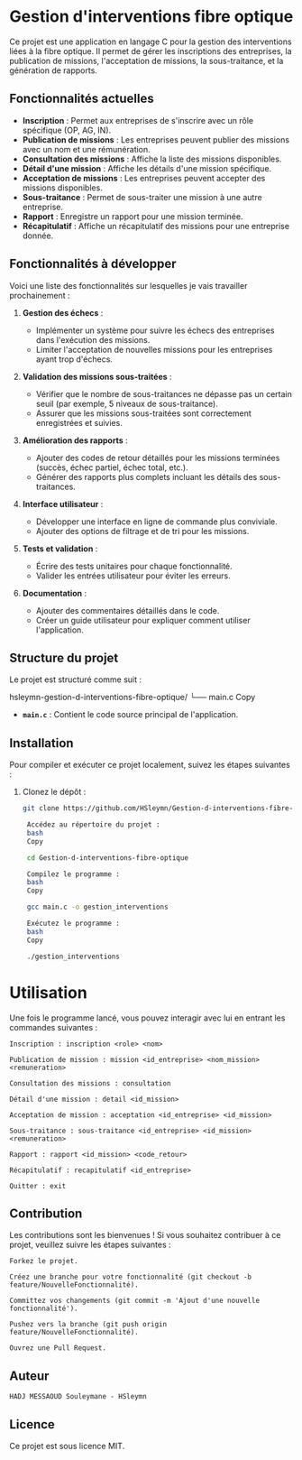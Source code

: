 # Gestion d'interventions fibre optique

Ce projet est une application en langage C pour la gestion des interventions liées à la fibre optique. Il permet de gérer les inscriptions des entreprises, la publication de missions, l'acceptation de missions, la sous-traitance, et la génération de rapports.

## Fonctionnalités actuelles

- **Inscription** : Permet aux entreprises de s'inscrire avec un rôle spécifique (OP, AG, IN).
- **Publication de missions** : Les entreprises peuvent publier des missions avec un nom et une rémunération.
- **Consultation des missions** : Affiche la liste des missions disponibles.
- **Détail d'une mission** : Affiche les détails d'une mission spécifique.
- **Acceptation de missions** : Les entreprises peuvent accepter des missions disponibles.
- **Sous-traitance** : Permet de sous-traiter une mission à une autre entreprise.
- **Rapport** : Enregistre un rapport pour une mission terminée.
- **Récapitulatif** : Affiche un récapitulatif des missions pour une entreprise donnée.

## Fonctionnalités à développer

Voici une liste des fonctionnalités sur lesquelles je vais travailler prochainement :

1. **Gestion des échecs** :
   - Implémenter un système pour suivre les échecs des entreprises dans l'exécution des missions.
   - Limiter l'acceptation de nouvelles missions pour les entreprises ayant trop d'échecs.

2. **Validation des missions sous-traitées** :
   - Vérifier que le nombre de sous-traitances ne dépasse pas un certain seuil (par exemple, 5 niveaux de sous-traitance).
   - Assurer que les missions sous-traitées sont correctement enregistrées et suivies.

3. **Amélioration des rapports** :
   - Ajouter des codes de retour détaillés pour les missions terminées (succès, échec partiel, échec total, etc.).
   - Générer des rapports plus complets incluant les détails des sous-traitances.

4. **Interface utilisateur** :
   - Développer une interface en ligne de commande plus conviviale.
   - Ajouter des options de filtrage et de tri pour les missions.

5. **Tests et validation** :
   - Écrire des tests unitaires pour chaque fonctionnalité.
   - Valider les entrées utilisateur pour éviter les erreurs.

6. **Documentation** :
   - Ajouter des commentaires détaillés dans le code.
   - Créer un guide utilisateur pour expliquer comment utiliser l'application.

## Structure du projet

Le projet est structuré comme suit :

hsleymn-gestion-d-interventions-fibre-optique/
└── main.c
Copy


- **`main.c`** : Contient le code source principal de l'application.

## Installation

Pour compiler et exécuter ce projet localement, suivez les étapes suivantes :

1. Clonez le dépôt :
   ```bash
   git clone https://github.com/HSleymn/Gestion-d-interventions-fibre-optique.git

    Accédez au répertoire du projet :
    bash
    Copy

    cd Gestion-d-interventions-fibre-optique

    Compilez le programme :
    bash
    Copy

    gcc main.c -o gestion_interventions

    Exécutez le programme :
    bash
    Copy

    ./gestion_interventions

# Utilisation

Une fois le programme lancé, vous pouvez interagir avec lui en entrant les commandes suivantes :

    Inscription : inscription <role> <nom>

    Publication de mission : mission <id_entreprise> <nom_mission> <remuneration>

    Consultation des missions : consultation

    Détail d'une mission : detail <id_mission>

    Acceptation de mission : acceptation <id_entreprise> <id_mission>

    Sous-traitance : sous-traitance <id_entreprise> <id_mission> <remuneration>

    Rapport : rapport <id_mission> <code_retour>

    Récapitulatif : recapitulatif <id_entreprise>

    Quitter : exit

## Contribution

Les contributions sont les bienvenues ! Si vous souhaitez contribuer à ce projet, veuillez suivre les étapes suivantes :

    Forkez le projet.

    Créez une branche pour votre fonctionnalité (git checkout -b feature/NouvelleFonctionnalité).

    Committez vos changements (git commit -m 'Ajout d'une nouvelle fonctionnalité').

    Pushez vers la branche (git push origin feature/NouvelleFonctionnalité).

    Ouvrez une Pull Request.

## Auteur

    HADJ MESSAOUD Souleymane - HSleymn

## Licence  

Ce projet est sous licence MIT.

